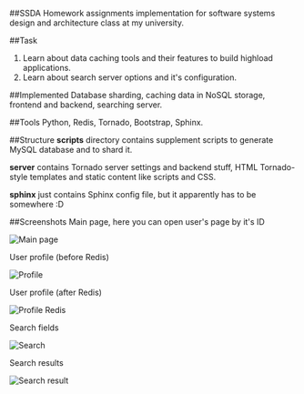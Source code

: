 ##SSDA
Homework assignments implementation for software systems design and architecture class at my university.

##Task
1. Learn about data caching tools and their features to build highload applications.
2. Learn about search server options and it's configuration.

##Implemented
Database sharding, caching data in NoSQL storage, frontend and backend, searching server.

##Tools
Python, Redis, Tornado, Bootstrap, Sphinx.

##Structure
__scripts__ directory contains supplement scripts to generate MySQL database and to shard it.

__server__ contains Tornado server settings and backend stuff, HTML Tornado-style templates and static content like scripts and CSS.

__sphinx__ just contains Sphinx config file, but it apparently has to be somewhere :D

##Screenshots
Main page, here you can open user's page by it's ID

![Main page](http://i.imgur.com/q8OT6wA.png?1)

User profile (before Redis)

![Profile](http://i.imgur.com/uG8bLhF.png?1)

User profile (after Redis)

![Profile Redis](http://i.imgur.com/KbUcWHy.png?1)

Search fields

![Search](http://i.imgur.com/dI2Dfuz.png?1)

Search results

![Search result](http://i.imgur.com/MfjhQ9O.png)
